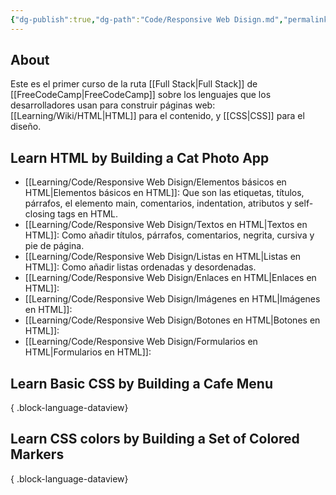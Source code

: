 ```yaml
---
{"dg-publish":true,"dg-path":"Code/Responsive Web Disign.md","permalink":"/code/responsive-web-disign/","hide":true,"tags":["programation","HTML","CSS"],"created":"2023-09-24","updated":"2024-03-31T23:30"}
---
```




## About
Este es el primer curso de la ruta [[Full Stack\|Full Stack]] de [[FreeCodeCamp\|FreeCodeCamp]] sobre los lenguajes que los desarrolladores usan para construir páginas web: [[Learning/Wiki/HTML\|HTML]] para el contenido, y [[CSS\|CSS]] para el diseño.

## Learn HTML by  Building a Cat Photo App
- [[Learning/Code/Responsive Web Disign/Elementos básicos en HTML\|Elementos básicos en HTML]]: Que son las etiquetas, títulos, párrafos, el elemento main, comentarios, indentation, atributos y self-closing tags en HTML.
- [[Learning/Code/Responsive Web Disign/Textos en HTML\|Textos en HTML]]: Como añadir títulos, párrafos, comentarios, negrita, cursiva y pie de página.
- [[Learning/Code/Responsive Web Disign/Listas en HTML\|Listas en HTML]]: Como añadir listas ordenadas y desordenadas.
- [[Learning/Code/Responsive Web Disign/Enlaces en HTML\|Enlaces en HTML]]: 
- [[Learning/Code/Responsive Web Disign/Imágenes en HTML\|Imágenes en HTML]]: 
- [[Learning/Code/Responsive Web Disign/Botones en HTML\|Botones en HTML]]: 
- [[Learning/Code/Responsive Web Disign/Formularios en HTML\|Formularios en HTML]]: 
## Learn Basic CSS by Building a Cafe Menu

{ .block-language-dataview}
## Learn CSS colors by Building a Set of Colored Markers

{ .block-language-dataview}


